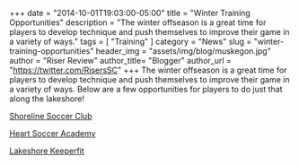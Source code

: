 +++
date        = "2014-10-01T19:03:00-05:00"
title       = "Winter Training Opportunities"
description = "The winter offseason is a great time for players to develop technique and push themselves to improve their game in a variety of ways."
tags        = [ "Training" ]
category    = "News"
slug        = "winter-training-opportunities"
header_img	= "assets/img/blog/muskegon.jpg"
author		= "Riser Review"
author_title= "Blogger"
author_url	= "https://twitter.com/RisersSC"
+++
The winter offseason is a great time for players to develop technique and push themselves to improve their game in a variety of ways. Below are a few opportunities for players to do just that along the lakeshore!

[Shoreline Soccer Club](http://shorelinesoccer.com/registration/)

[Heart Soccer Academy](http://heartsocceracademy.com/elite-training/elite-training-registration/)

[Lakeshore Keeperfit](http://muskegonrisers.com/blog/wp-content/uploads/2014/10/Lakeshore-Keeperfit.pdf)
